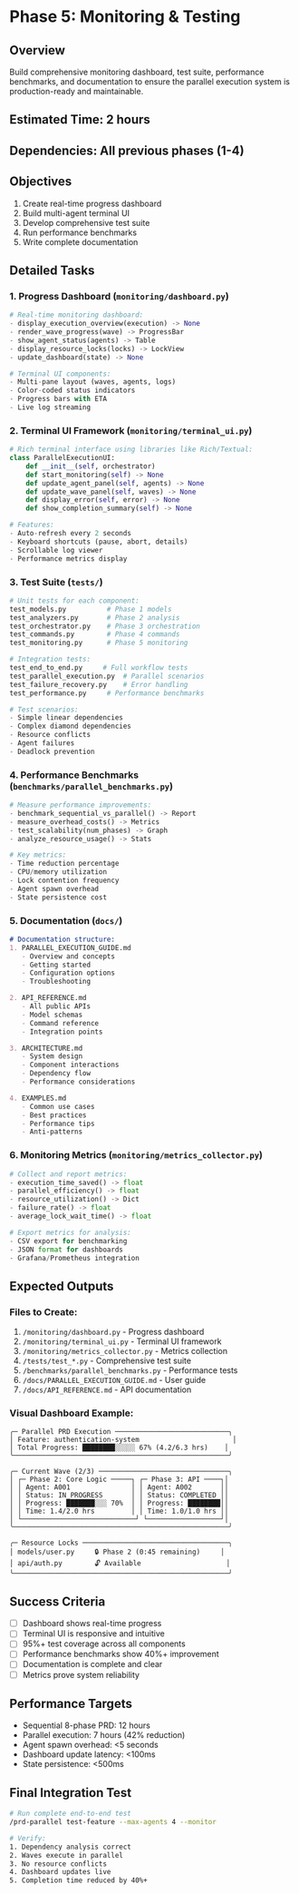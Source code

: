 # Phase 5: Monitoring & Testing

## Overview
Build comprehensive monitoring dashboard, test suite, performance benchmarks, and documentation to ensure the parallel execution system is production-ready and maintainable.

## Estimated Time: 2 hours

## Dependencies: All previous phases (1-4)

## Objectives
1. Create real-time progress dashboard
2. Build multi-agent terminal UI
3. Develop comprehensive test suite
4. Run performance benchmarks
5. Write complete documentation

## Detailed Tasks

### 1. Progress Dashboard (`monitoring/dashboard.py`)
```python
# Real-time monitoring dashboard:
- display_execution_overview(execution) -> None
- render_wave_progress(wave) -> ProgressBar
- show_agent_status(agents) -> Table
- display_resource_locks(locks) -> LockView
- update_dashboard(state) -> None

# Terminal UI components:
- Multi-pane layout (waves, agents, logs)
- Color-coded status indicators
- Progress bars with ETA
- Live log streaming
```

### 2. Terminal UI Framework (`monitoring/terminal_ui.py`)
```python
# Rich terminal interface using libraries like Rich/Textual:
class ParallelExecutionUI:
    def __init__(self, orchestrator)
    def start_monitoring(self) -> None
    def update_agent_panel(self, agents) -> None
    def update_wave_panel(self, waves) -> None
    def display_error(self, error) -> None
    def show_completion_summary(self) -> None

# Features:
- Auto-refresh every 2 seconds
- Keyboard shortcuts (pause, abort, details)
- Scrollable log viewer
- Performance metrics display
```

### 3. Test Suite (`tests/`)
```python
# Unit tests for each component:
test_models.py          # Phase 1 models
test_analyzers.py       # Phase 2 analysis
test_orchestrator.py    # Phase 3 orchestration
test_commands.py        # Phase 4 commands
test_monitoring.py      # Phase 5 monitoring

# Integration tests:
test_end_to_end.py     # Full workflow tests
test_parallel_execution.py  # Parallel scenarios
test_failure_recovery.py    # Error handling
test_performance.py     # Performance benchmarks

# Test scenarios:
- Simple linear dependencies
- Complex diamond dependencies
- Resource conflicts
- Agent failures
- Deadlock prevention
```

### 4. Performance Benchmarks (`benchmarks/parallel_benchmarks.py`)
```python
# Measure performance improvements:
- benchmark_sequential_vs_parallel() -> Report
- measure_overhead_costs() -> Metrics
- test_scalability(num_phases) -> Graph
- analyze_resource_usage() -> Stats

# Key metrics:
- Time reduction percentage
- CPU/memory utilization
- Lock contention frequency
- Agent spawn overhead
- State persistence cost
```

### 5. Documentation (`docs/`)
```markdown
# Documentation structure:
1. PARALLEL_EXECUTION_GUIDE.md
   - Overview and concepts
   - Getting started
   - Configuration options
   - Troubleshooting

2. API_REFERENCE.md
   - All public APIs
   - Model schemas
   - Command reference
   - Integration points

3. ARCHITECTURE.md
   - System design
   - Component interactions
   - Dependency flow
   - Performance considerations

4. EXAMPLES.md
   - Common use cases
   - Best practices
   - Performance tips
   - Anti-patterns
```

### 6. Monitoring Metrics (`monitoring/metrics_collector.py`)
```python
# Collect and report metrics:
- execution_time_saved() -> float
- parallel_efficiency() -> float
- resource_utilization() -> Dict
- failure_rate() -> float
- average_lock_wait_time() -> float

# Export metrics for analysis:
- CSV export for benchmarking
- JSON format for dashboards
- Grafana/Prometheus integration
```

## Expected Outputs

### Files to Create:
1. `/monitoring/dashboard.py` - Progress dashboard
2. `/monitoring/terminal_ui.py` - Terminal UI framework
3. `/monitoring/metrics_collector.py` - Metrics collection
4. `/tests/test_*.py` - Comprehensive test suite
5. `/benchmarks/parallel_benchmarks.py` - Performance tests
6. `/docs/PARALLEL_EXECUTION_GUIDE.md` - User guide
7. `/docs/API_REFERENCE.md` - API documentation

### Visual Dashboard Example:
```
╭─ Parallel PRD Execution ────────────────────────────╮
│ Feature: authentication-system                       │
│ Total Progress: ████████░░░░░ 67% (4.2/6.3 hrs)    │
╰─────────────────────────────────────────────────────╯

╭─ Current Wave (2/3) ────────────────────────────────╮
│ ┌─ Phase 2: Core Logic ─────┐ ┌─ Phase 3: API ────┐│
│ │ Agent: A001               │ │ Agent: A002       ││
│ │ Status: IN_PROGRESS       │ │ Status: COMPLETED ││
│ │ Progress: ███████░░░ 70%  │ │ Progress: ████████││
│ │ Time: 1.4/2.0 hrs         │ │ Time: 1.0/1.0 hrs ││
│ └────────────────────────────┘ └──────────────────┘│
╰─────────────────────────────────────────────────────╯

╭─ Resource Locks ────────────────────────────────────╮
│ models/user.py     🔒 Phase 2 (0:45 remaining)     │
│ api/auth.py        🔓 Available                     │
╰─────────────────────────────────────────────────────╯
```

## Success Criteria
- [ ] Dashboard shows real-time progress
- [ ] Terminal UI is responsive and intuitive
- [ ] 95%+ test coverage across all components
- [ ] Performance benchmarks show 40%+ improvement
- [ ] Documentation is complete and clear
- [ ] Metrics prove system reliability

## Performance Targets
- Sequential 8-phase PRD: 12 hours
- Parallel execution: 7 hours (42% reduction)
- Agent spawn overhead: <5 seconds
- Dashboard update latency: <100ms
- State persistence: <500ms

## Final Integration Test
```bash
# Run complete end-to-end test
/prd-parallel test-feature --max-agents 4 --monitor

# Verify:
1. Dependency analysis correct
2. Waves execute in parallel
3. No resource conflicts
4. Dashboard updates live
5. Completion time reduced by 40%+
```
